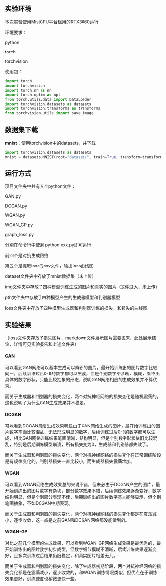 ## 实验环境

本次实验使用MistGPU平台租用的RTX3060运行

环境要求：

python

torch

torchvision

使用包：

```python
import torch
import torchvision
import torch.nn as nn
import torch.optim as opt
from torch.utils.data import DataLoader
import torchvision.datasets as datasets
import torchvision.transforms as transforms
from torchvision.utils import save_image
```

## 数据集下载

**mnist**：使用torchvision中的datasets，并下载

```python
import torchvision.datasets as datasets
mnist = datasets.MNIST(root="dataset/", train=True, transform=transforms, download=True)
```

## 运行方式

项目文件夹中共有五个python文件：

GAN.py

DCGAN.py

WGAN.py

WGAN_GP.py

graph_loss.py

分别在命令行中使用 python xxx.py即可运行

前四个是对抗生成网络

第五个是提取loss的csv文件，输出loss曲线图



dataset文件夹中存放了mnist数据集（未上传）

img文件夹中存放了四种模型训练生成的图片和真实的图片（文件过大，未上传）

pth文件夹中存放了四种模型产生的生成器模型和判别器模型

loss文件夹中存放了四种模型生成器和判别器训练的损失，和损失的曲线图



## 实验结果

（loss文件夹存放了损失图片，markdown文件展示图片需要图床，此处展示结论，详情可见实验报告和上述文件夹）

#### GAN

可以看到GAN网络可以基本生成可以辨识的图片，最开始训练出的图片数字比较同一，后续训练过后0-9的数字都可以生成，但是个别数字不清晰，模糊，看不出具体的数字形状，只能比较抽象的形态，说明GAN网络相应的生成效果并不算优秀。

而关于生成器和判别器的损失变化，两个对抗神经网络的损失变化是随机震荡的，这也说明了为什么GAN生成效果并不稳定。

#### DCGAN

可以看到DCGAN网络生成效果明显由于GAN网络生成的图片，最开始训练出的图片数字笔画比较混乱，无法形成明显的数字，后续训练过后0-9的数字都可以生成，相比GAN网络训练结果笔画清晰，结构明显，但是个别数字形状依旧比较混乱，特别是后期训练模型崩溃，所有损失变为0，生成器和判别器都失效了。

而关于生成器和判别器的损失变化，两个对抗神经网络的损失变化在正常训练阶段是有规律变化的，判别器损失一直比较小，而生成器损失震荡增加。

#### WGAN

可以看到WGAN网络生成效果总的来说不错，但未必由于DCGAN产生的图片，最开始训练出的图片数字有杂块，部分数字效果不错，后续训练效果逐渐变好，数字结构明显，但是个别部分表现不佳，后期训练出的图片数字基本能够显示，但个别笔画抽象，不如DCGAN中期表现。

而关于生成器和判别器的损失变化，两个对抗神经网络的损失变化都是在震荡减小，逐步收敛，这一点是之前GAN和DCGAN网络都没能做到的。

#### WGAN-GP

对比之前几个模型的生成效果，可以看到WGAN-GP网络生成效果是最优秀的，最开始训练出的图片数字初步成型，但数字细节模糊不清晰，后续训练效果逐渐变好，且多次训练过后结果仍旧稳定，和真实图片相差无几。

而关于生成器和判别器的损失变化，除了生成器初期阶段，两个对抗神经网络的损失变化都是在震荡减小，逐步收敛的，和WGAN训练情况类似，但优点在于训练效果更好，训练速度也稍微更快一些。
